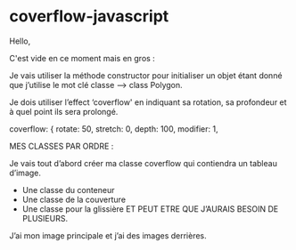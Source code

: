 # coverflow-javascript

Hello,

C'est vide en ce moment mais en gros :

Je vais utiliser la méthode constructor pour initialiser un objet étant donné que j’utilise le mot clé classe —> class Polygon.

Je dois utiliser l’effect ‘coverflow' en indiquant sa rotation, sa profondeur et à quel point ils sera prolongé.

coverflow: {
    rotate: 50,
    stretch: 0,
    depth: 100,
    modifier: 1,

MES CLASSES PAR ORDRE :

Je vais tout d’abord créer ma classe coverflow qui contiendra un tableau d’image.

- Une classe du conteneur
- Une classe de la couverture
- Une classe pour la glissière ET PEUT ETRE QUE J’AURAIS BESOIN DE PLUSIEURS.

J’ai mon image principale et j’ai des images derrières.
